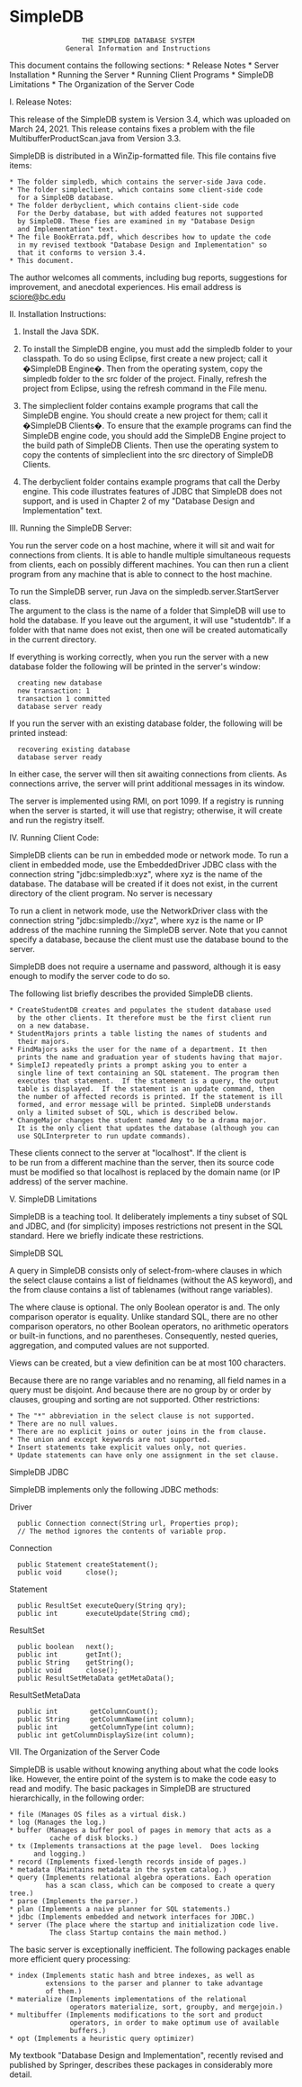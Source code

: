 # SimpleDB

                      THE SIMPLEDB DATABASE SYSTEM
                  General Information and Instructions


This document contains the following sections:
    * Release Notes
    * Server Installation
    * Running the Server
    * Running Client Programs
    * SimpleDB Limitations
    * The Organization of the Server Code


I. Release Notes:

  This release of the SimpleDB system is Version 3.4, which was
  uploaded on March 24, 2021.  This release contains fixes a problem with the 
  file MultibufferProductScan.java from Version 3.3.

  SimpleDB is distributed in a WinZip-formatted file. This file contains
  five items:

    * The folder simpledb, which contains the server-side Java code.
    * The folder simpleclient, which contains some client-side code 
      for a SimpleDB database.
    * The folder derbyclient, which contains client-side code 
      For the Derby database, but with added features not supported
      by SimpleDB. These fies are examined in my "Database Design 
      and Implementation" text.
    * The file BookErrata.pdf, which describes how to update the code
      in my revised textbook "Database Design and Implementation" so
      that it conforms to version 3.4.
    * This document.

  The author welcomes all comments, including bug reports, suggestions
  for improvement, and anecdotal experiences.  His email address is 
  sciore@bc.edu
  

II. Installation Instructions:

  1)  Install the Java SDK.

  2) To install the SimpleDB engine, you must add the simpledb folder to 
     your classpath. To do so using Eclipse, first create a new project; 
     call it �SimpleDB Engine�. Then from the operating system, copy the 
     simpledb folder to the src folder of the project. Finally, refresh 
     the project from Eclipse, using the refresh command in the File menu.

  3) The simpleclient folder contains example programs that call the SimpleDB 
     engine. You should create a new project for them; call it �SimpleDB Clients�. 
     To ensure that the example programs can find the SimpleDB engine code, you 
     should add the SimpleDB Engine project to the build path of SimpleDB Clients. 
     Then use the operating system to copy the contents of simpleclient into the 
     src directory of SimpleDB Clients. 

  4) The derbyclient folder contains example programs that call the Derby engine. 
     This code illustrates features of JDBC that SimpleDB does not support, and
     is used in Chapter 2 of my "Database Design and Implementation" text.

III. Running the SimpleDB Server:

  You run the server code on a host machine, where it will sit and wait for 
  connections from clients. It is able to handle multiple simultaneous requests 
  from clients, each on possibly different machines. You can then run a client 
  program from any machine that is able to connect to the host machine.

  To run the SimpleDB server, run Java on the simpledb.server.StartServer class.  
  The argument to the class is the name of a folder that SimpleDB will use to 
  hold the database. If you leave out the argument, it will use "studentdb".
  If a folder with that name does not exist, then one will be created 
  automatically in the current directory.
 
  If everything is working correctly, when you run the server with a
  new database folder the following will be printed in the server's 
  window:

      creating new database
      new transaction: 1
      transaction 1 committed
      database server ready

  If you run the server with an existing database folder, the following
  will be printed instead:

      recovering existing database
      database server ready

  In either case, the server will then sit awaiting connections from
  clients.  As connections arrive, the server will print additional
  messages in its window.

  The server is implemented using RMI, on port 1099. If a registry is 
  running when the server is started, it will use that registry; 
  otherwise, it will create and run the registry itself.


IV. Running Client Code:

  SimpleDB clients can be run in embedded mode or network mode. To run a 
  client in embedded mode, use the EmbeddedDriver JDBC class with the 
  connection string "jdbc:simpledb:xyz", where xyz is the name of the database. 
  The database will be created if it does not exist, in the current directory 
  of the client program. No server is necessary

  To run a client in network mode, use the NetworkDriver class with the
  connection string "jdbc:simpledb://xyz", where xyz is the name or IP address
  of the machine running the SimpleDB server. Note that you cannot specify a
  database, because the client must use the database bound to the server.

  SimpleDB does not require a username and password, although
  it is easy enough to modify the server code to do so.

  The following list briefly describes the provided SimpleDB clients.

    * CreateStudentDB creates and populates the student database used
      by the other clients. It therefore must be the first client run 
      on a new database. 
    * StudentMajors prints a table listing the names of students and 
      their majors.
    * FindMajors asks the user for the name of a department. It then
      prints the name and graduation year of students having that major.
    * SimpleIJ repeatedly prints a prompt asking you to enter a 
      single line of text containing an SQL statement. The program then 
      executes that statement.  If the statement is a query, the output 
      table is displayed.  If the statement is an update command, then
      the number of affected records is printed. If the statement is ill
      formed, and error message will be printed. SimpleDB understands 
      only a limited subset of SQL, which is described below.
    * ChangeMajor changes the student named Amy to be a drama major.  
      It is the only client that updates the database (although you can 
      use SQLInterpreter to run update commands).

  These clients connect to the server at "localhost".  If the client is  
  to be run from a different machine than the server, then its source code 
  must be modified so that localhost is replaced by the domain name (or IP 
  address) of the server machine. 
  


V. SimpleDB Limitations

  SimpleDB is a teaching tool. It deliberately implements a tiny subset
  of SQL and JDBC, and (for simplicity) imposes restrictions not present
  in the SQL standard.  Here we briefly indicate these restrictions.


  SimpleDB SQL
  
  A query in SimpleDB consists only of select-from-where clauses in which
  the select clause contains a list of fieldnames (without the AS 
  keyword), and the from clause contains a list of tablenames (without
  range variables).
 
  The where clause is optional.  The only Boolean operator is and.  The
  only comparison operator is equality.  Unlike standard SQL, there are
  no other comparison operators, no other Boolean operators, no arithmetic
  operators or built-in functions, and no parentheses.  Consequently,
  nested queries, aggregation, and computed values are not supported.

  Views can be created, but a view definition can be at most 100 
  characters.
 
  Because there are no range variables and no renaming, all field names in
  a query must be disjoint.  And because there are no group by or order by
  clauses, grouping and sorting are not supported.  Other restrictions:

    * The "*" abbreviation in the select clause is not supported.
    * There are no null values.
    * There are no explicit joins or outer joins in the from clause.
    * The union and except keywords are not supported.
    * Insert statements take explicit values only, not queries.
    * Update statements can have only one assignment in the set clause.


  SimpleDB JDBC
  
  SimpleDB implements only the following JDBC methods:

   Driver

      public Connection connect(String url, Properties prop);
      // The method ignores the contents of variable prop.

   Connection

      public Statement createStatement();
      public void      close();

   Statement

      public ResultSet executeQuery(String qry);
      public int       executeUpdate(String cmd);

   ResultSet

      public boolean   next();
      public int       getInt();
      public String    getString();
      public void      close();
      public ResultSetMetaData getMetaData();

   ResultSetMetaData

      public int        getColumnCount();
      public String     getColumnName(int column);
      public int        getColumnType(int column);
      public int getColumnDisplaySize(int column);


VII. The Organization of the Server Code

  SimpleDB is usable without knowing anything about what the code looks
  like. However, the entire point of the system is to make the code
  easy to read and modify.  The basic packages in SimpleDB are structured
  hierarchically, in the following order:

    * file (Manages OS files as a virtual disk.)
    * log (Manages the log.)
    * buffer (Manages a buffer pool of pages in memory that acts as a
              cache of disk blocks.)
    * tx (Implements transactions at the page level.  Does locking
          and logging.)
    * record (Implements fixed-length records inside of pages.)
    * metadata (Maintains metadata in the system catalog.)
    * query (Implements relational algebra operations. Each operation 
             has a scan class, which can be composed to create a query tree.)
    * parse (Implements the parser.)
    * plan (Implements a naive planner for SQL statements.)
    * jdbc (Implements embedded and network interfaces for JDBC.)
    * server (The place where the startup and initialization code live. 
              The class Startup contains the main method.)

  The basic server is exceptionally inefficient. The following packages
  enable more efficient query processing:

    * index (Implements static hash and btree indexes, as well as 
             extensions to the parser and planner to take advantage
             of them.)
    * materialize (Implements implementations of the relational 
                   operators materialize, sort, groupby, and mergejoin.)
    * multibuffer (Implements modifications to the sort and product 
                   operators, in order to make optimum use of available
                   buffers.)
    * opt (Implements a heuristic query optimizer)
 
  My textbook "Database Design and Implementation", recently revised 
  and published by Springer, describes these packages in considerably 
  more detail. 
   